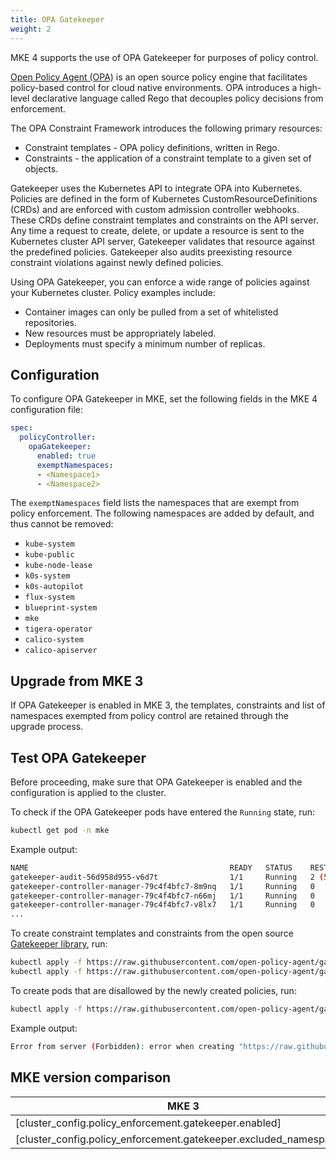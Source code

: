 ```yaml
---
title: OPA Gatekeeper
weight: 2
---
```


MKE 4 supports the use of OPA Gatekeeper for purposes of policy control.

[Open Policy Agent (OPA)](https://open-policy-agent.github.io/gatekeeper/website/docs/) is an open source policy engine that facilitates policy-based control for cloud native environments. OPA introduces a high-level declarative language called Rego that decouples policy decisions from enforcement.

The OPA Constraint Framework introduces the following primary resources:

- Constraint templates - OPA policy definitions, written in Rego.
- Constraints - the application of a constraint template to a given set of objects.

Gatekeeper uses the Kubernetes API to integrate OPA into Kubernetes. Policies are defined in the form of
Kubernetes CustomResourceDefinitions (CRDs) and are enforced with custom admission controller webhooks.
These CRDs define constraint templates and constraints on the API server. Any time a request to create, delete, or
update a resource is sent to the Kubernetes cluster API server, Gatekeeper validates that resource against the
predefined policies. Gatekeeper also audits preexisting resource constraint violations against newly defined
policies.

Using OPA Gatekeeper, you can enforce a wide range of policies against your Kubernetes cluster. Policy examples include:

- Container images can only be pulled from a set of whitelisted repositories.
- New resources must be appropriately labeled.
- Deployments must specify a minimum number of replicas.

## Configuration

To configure OPA Gatekeeper in MKE, set the following fields in the MKE 4 configuration file:

```yaml
spec:
  policyController:
    opaGatekeeper:
      enabled: true
      exemptNamespaces:
      - <Namespace1>
      - <Namespace2>
```

The `exemptNamespaces` field lists the namespaces that are exempt from policy
enforcement. The following namespaces are added by default, and thus cannot be
removed:

-	`kube-system`
-	`kube-public`
-	`kube-node-lease`
-	`k0s-system`
-	`k0s-autopilot`
-	`flux-system`
-	`blueprint-system`
-	`mke`
-	`tigera-operator`
-	`calico-system`
-	`calico-apiserver`

## Upgrade from MKE 3

If OPA Gatekeeper is enabled in MKE 3, the templates, constraints and list of
namespaces exempted from policy control are retained through the upgrade
process.

## Test OPA Gatekeeper

Before proceeding, make sure that OPA Gatekeeper is enabled and the configuration is applied to the cluster.

To check if the OPA Gatekeeper pods have entered the `Running` state, run:

```bash
kubectl get pod -n mke
```

Example output:

```bash
NAME                                             READY   STATUS    RESTARTS      AGE
gatekeeper-audit-56d958d955-v6d7t                1/1     Running   2 (54s ago)   61s
gatekeeper-controller-manager-79c4f4bfc7-8m9nq   1/1     Running   0             61s
gatekeeper-controller-manager-79c4f4bfc7-n66mj   1/1     Running   0             61s
gatekeeper-controller-manager-79c4f4bfc7-v8lx7   1/1     Running   0             61s
...
```

To create constraint templates and constraints from the open source [Gatekeeper library](https://github.com/open-policy-agent/gatekeeper-library), run:

```bash
kubectl apply -f https://raw.githubusercontent.com/open-policy-agent/gatekeeper-library/master/library/pod-security-policy/allow-privilege-escalation/template.yaml
kubectl apply -f https://raw.githubusercontent.com/open-policy-agent/gatekeeper-library/master/library/pod-security-policy/allow-privilege-escalation/samples/psp-allow-privilege-escalation-container/constraint.yaml
```

To create pods that are disallowed by the newly created policies, run:

```bash
kubectl apply -f https://raw.githubusercontent.com/open-policy-agent/gatekeeper-library/master/library/pod-security-policy/allow-privilege-escalation/samples/psp-allow-privilege-escalation-container/example_disallowed.yaml
```

Example output:

```bash
Error from server (Forbidden): error when creating "https://raw.githubusercontent.com/open-policy-agent/gatekeeper-library/master/library/pod-security-policy/allow-privilege-escalation/samples/psp-allow-privilege-escalation-container/example_disallowed.yaml": admission webhook "validation.gatekeeper.sh" denied the request: [psp-allow-privilege-escalation-container] Privilege escalation container is not allowed: nginx
```

## MKE version comparison

| MKE 3                                                              | MKE 4                                           |
|--------------------------------------------------------------------|-------------------------------------------------|
| [cluster_config.policy_enforcement.gatekeeper.enabled]             | policyController.opaGatekeeper.enabled          |
| [cluster_config.policy_enforcement.gatekeeper.excluded_namespaces] | policyController.opaGatekeeper.exemptNamespaces |
